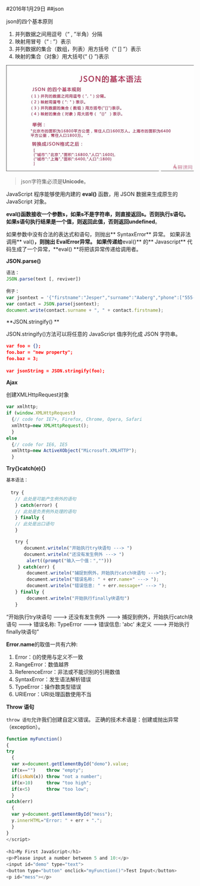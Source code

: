 #2016年1月29日
##json

json的四个基本原则

1. 并列数据之间用逗号（“ , ”半角）分隔
2. 映射用冒号（“ : ”）表示
3. 并列数据的集合（数组，列表）用方括号（“ [] ”）表示
4. 映射的集合（对象）用大括号(“ {} ”)表示

![](img/json.jpg)

>json字符集必须是**Unicode**。

JavaScript 程序能够使用内建的 **eval()** 函数，用 JSON 数据来生成原生的 JavaScript 对象。

**eval()**函数接收一个参数s，如果s不是字符串，则直接返回s。否则执行s语句。如果s语句执行结果是一个值，则返回此值，否则返回**undefined**。 

如果参数中没有合法的表达式和语句，则抛出** SyntaxError** 异常。
如果非法调用** val()**，则抛出 **EvalError**异常。
如果传递给**eval()** 的** Javascript** 代码生成了一个异常，**eval() **将把该异常传递给调用者。

**JSON.parse()**

```js
语法：
JSON.parse(text [, reviver])

例子：
var jsontext = '{"firstname":"Jesper","surname":"Aaberg","phone":["555-0100","555-0120"]}'; 
var contact = JSON.parse(jsontext); 
document.write(contact.surname + ", " + contact.firstname); 
```

**JSON.stringify() **

JSON.stringify()方法可以将任意的 JavaScript 值序列化成 JSON 字符串。

```json 
var foo = {};
foo.bar = "new property";
foo.baz = 3;

var jsonString = JSON.stringify(foo);
```

**Ajax**

创建XMLHttpRequest对象

```js 
var xmlhttp;
if (window.XMLHttpRequest)
  {// code for IE7+, Firefox, Chrome, Opera, Safari
  xmlhttp=new XMLHttpRequest();
  }
else
  {// code for IE6, IE5
  xmlhttp=new ActiveXObject("Microsoft.XMLHTTP");
  }
```


**Try{}catch(e){}**

```js 
基本语法：

　try {
　　// 此处是可能产生例外的语句
　　} catch(error) {
　　// 此处是负责例外处理的语句
　　} finally {
　　// 此处是出口语句
　　}
```

```js 
　　try {
　　　　document.writeln("开始执行try块语句 ---> ")
　　　　document.writeln("还没有发生例外 ---> ")
　　 　　alert((prompt("输入一个值：","")))
　　 } catch(err) {
　　 　　document.writeln("捕捉到例外，开始执行catch块语句 --->");
　　 　　document.writeln("错误名称: " + err.name+" ---> ");
　　 　　document.writeln("错误信息: " + err.message+" ---> ");
　　} finally {
　　 　　document.writeln("开始执行finally块语句")
　　}
```

“开始执行try块语句 ---> 还没有发生例外 ---> 捕捉到例外，开始执行catch块语句 ---> 错误名称: TypeError ---> 错误信息: 'abc' 未定义 ---> 开始执行finally块语句”

**Error.name**的取值一共有六种:

1. Error：()的使用与定义不一致
2. RangeError：数值越界
3. ReferenceError：非法或不能识别的引用数值
4. SyntaxError：发生语法解析错误
5. TypeError：操作数类型错误
6. URIError：URI处理函数使用不当

**Throw 语句**

`throw 语句`允许我们创建自定义错误。
正确的技术术语是：创建或抛出异常（exception）。

```js 
function myFunction()
{
try
  {
  var x=document.getElementById("demo").value;
  if(x=="")    throw "empty";
  if(isNaN(x)) throw "not a number";
  if(x>10)     throw "too high";
  if(x<5)      throw "too low";
  }
catch(err)
  {
  var y=document.getElementById("mess");
  y.innerHTML="Error: " + err + ".";
  }
}
</script>

<h1>My First JavaScript</h1>
<p>Please input a number between 5 and 10:</p>
<input id="demo" type="text">
<button type="button" onclick="myFunction()">Test Input</button>
<p id="mess"></p>
```
